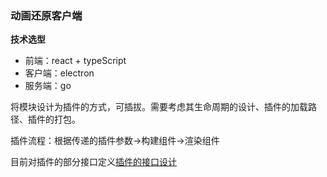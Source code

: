 ### 动画还原客户端

**技术选型**

+ 前端：react + typeScript
+ 客户端：electron
+ 服务端：go

将模块设计为插件的方式，可插拔。需要考虑其生命周期的设计、插件的加载路径、插件的打包。

插件流程：根据传递的插件参数->构建组件->渲染组件

目前对插件的部分接口定义[插件的接口设计](./PluginState.ts)




